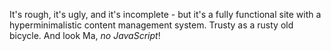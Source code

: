
It's rough, it's ugly, and it's incomplete - but it's a fully functional site with a hyperminimalistic content management system. Trusty as a rusty old bicycle. And look Ma, *no JavaScript*!
